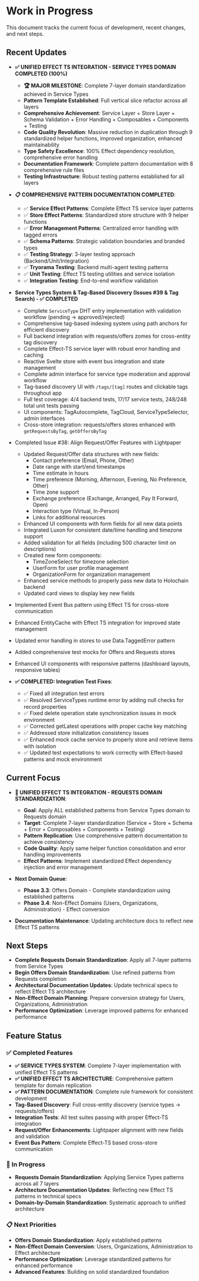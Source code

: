 # Work in Progress

This document tracks the current focus of development, recent changes, and next steps.

## Recent Updates

- **✅ UNIFIED EFFECT TS INTEGRATION - SERVICE TYPES DOMAIN COMPLETED (100%)**
  - **🏆 MAJOR MILESTONE**: Complete 7-layer domain standardization achieved in Service Types
  - **Pattern Template Established**: Full vertical slice refactor across all layers
  - **Comprehensive Achievement**: Service Layer + Store Layer + Schema Validation + Error Handling + Composables + Components + Testing
  - **Code Quality Revolution**: Massive reduction in duplication through 9 standardized helper functions, improved organization, enhanced maintainability
  - **Type Safety Excellence**: 100% Effect dependency resolution, comprehensive error handling
  - **Documentation Framework**: Complete pattern documentation with 8 comprehensive rule files
  - **Testing Infrastructure**: Robust testing patterns established for all layers

- **📋 COMPREHENSIVE PATTERN DOCUMENTATION COMPLETED**:
  - ✅ **Service Effect Patterns**: Complete Effect TS service layer patterns
  - ✅ **Store Effect Patterns**: Standardized store structure with 9 helper functions
  - ✅ **Error Management Patterns**: Centralized error handling with tagged errors
  - ✅ **Schema Patterns**: Strategic validation boundaries and branded types
  - ✅ **Testing Strategy**: 3-layer testing approach (Backend/Unit/Integration)
  - ✅ **Tryorama Testing**: Backend multi-agent testing patterns
  - ✅ **Unit Testing**: Effect TS testing utilities and service isolation
  - ✅ **Integration Testing**: End-to-end workflow validation

- **Service Types System & Tag-Based Discovery (Issues #39 & Tag Search) - ✅ COMPLETED**
  - Complete `ServiceType` DHT entry implementation with validation workflow (pending → approved/rejected)
  - Comprehensive tag-based indexing system using path anchors for efficient discovery
  - Full backend integration with requests/offers zomes for cross-entity tag discovery
  - Complete Effect-TS service layer with robust error handling and caching
  - Reactive Svelte store with event bus integration and state management
  - Complete admin interface for service type moderation and approval workflow
  - Tag-based discovery UI with `/tags/[tag]` routes and clickable tags throughout app
  - Full test coverage: 4/4 backend tests, 17/17 service tests, 248/248 total unit tests passing
  - UI components: TagAutocomplete, TagCloud, ServiceTypeSelector, admin interfaces
  - Cross-store integration: requests/offers stores enhanced with `getRequestsByTag`, `getOffersByTag`

- Completed Issue #38: Align Request/Offer Features with Lightpaper
  - Updated Request/Offer data structures with new fields:
    - Contact preference (Email, Phone, Other)
    - Date range with start/end timestamps
    - Time estimate in hours
    - Time preference (Morning, Afternoon, Evening, No Preference, Other)
    - Time zone support
    - Exchange preference (Exchange, Arranged, Pay It Forward, Open)
    - Interaction type (Virtual, In-Person)
    - Links for additional resources
  - Enhanced UI components with form fields for all new data points
  - Integrated Luxon for consistent date/time handling and timezone support
  - Added validation for all fields (including 500 character limit on descriptions)
  - Created new form components:
    - TimeZoneSelect for timezone selection
    - UserForm for user profile management
    - OrganizationForm for organization management
  - Enhanced service methods to properly pass new data to Holochain backend
  - Updated card views to display key new fields
- Implemented Event Bus pattern using Effect TS for cross-store communication
- Enhanced EntityCache with Effect TS integration for improved state management
- Updated error handling in stores to use Data.TaggedError pattern
- Added comprehensive test mocks for Offers and Requests stores
- Enhanced UI components with responsive patterns (dashboard layouts, responsive tables)
- **✅ COMPLETED: Integration Test Fixes**:
  - ✅ Fixed all integration test errors  
  - ✅ Resolved ServiceTypes runtime error by adding null checks for record properties
  - ✅ Fixed delete operation state synchronization issues in mock environment
  - ✅ Corrected getLatest operations with proper cache key matching
  - ✅ Addressed store initialization consistency issues
  - ✅ Enhanced mock cache service to properly store and retrieve items with isolation
  - ✅ Updated test expectations to work correctly with Effect-based patterns and mock environment

## Current Focus

- **🔄 UNIFIED EFFECT TS INTEGRATION - REQUESTS DOMAIN STANDARDIZATION**:
  - **Goal**: Apply ALL established patterns from Service Types domain to Requests domain
  - **Target**: Complete 7-layer standardization (Service + Store + Schema + Error + Composables + Components + Testing)
  - **Pattern Replication**: Use comprehensive pattern documentation to achieve consistency
  - **Code Quality**: Apply same helper function consolidation and error handling improvements
  - **Effect Patterns**: Implement standardized Effect dependency injection and error management

- **Next Domain Queue**:
  - **Phase 3.3**: Offers Domain - Complete standardization using established patterns
  - **Phase 3.4**: Non-Effect Domains (Users, Organizations, Administration) - Effect conversion

- **Documentation Maintenance**: Updating architecture docs to reflect new Effect TS patterns

## Next Steps

- **Complete Requests Domain Standardization**: Apply all 7-layer patterns from Service Types
- **Begin Offers Domain Standardization**: Use refined patterns from Requests completion
- **Architectural Documentation Updates**: Update technical specs to reflect Effect TS architecture
- **Non-Effect Domain Planning**: Prepare conversion strategy for Users, Organizations, Administration
- **Performance Optimization**: Leverage improved patterns for enhanced performance

## Feature Status

### ✅ Completed Features
- **✅ SERVICE TYPES SYSTEM**: Complete 7-layer implementation with unified Effect TS patterns
- **✅ UNIFIED EFFECT TS ARCHITECTURE**: Comprehensive pattern template for domain replication
- **✅ PATTERN DOCUMENTATION**: Complete rule framework for consistent development
- **Tag-Based Discovery**: Full cross-entity discovery (service types → requests/offers)
- **Integration Tests**: All test suites passing with proper Effect-TS integration
- **Request/Offer Enhancements**: Lightpaper alignment with new fields and validation
- **Event Bus Pattern**: Complete Effect-TS based cross-store communication

### 🔄 In Progress
- **Requests Domain Standardization**: Applying Service Types patterns across all 7 layers
- **Architecture Documentation Updates**: Reflecting new Effect TS patterns in technical specs
- **Domain-by-Domain Standardization**: Systematic approach to unified architecture

### 📋 Next Priorities
- **Offers Domain Standardization**: Apply established patterns
- **Non-Effect Domain Conversion**: Users, Organizations, Administration to Effect architecture
- **Performance Optimization**: Leverage standardized patterns for enhanced performance
- **Advanced Features**: Building on solid standardized foundation 